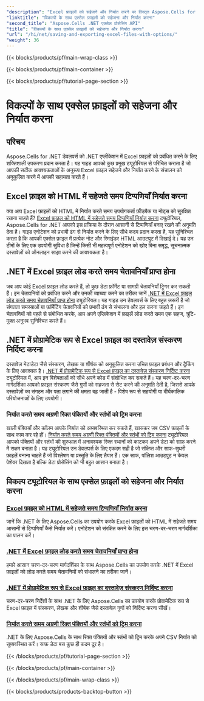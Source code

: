 ```yaml
---
"description": "Excel फ़ाइलों को सहेजने और निर्यात करने पर विस्तृत Aspose.Cells for .NET ट्यूटोरियल देखें। टिप्पणियाँ, दस्तावेज़ गुण, चेतावनियाँ और डेटा ट्रिमिंग को संभालने का तरीका जानें।"
"linktitle": "विकल्पों के साथ एक्सेल फ़ाइलों को सहेजना और निर्यात करना"
"second_title": "Aspose.Cells .NET एक्सेल प्रोसेसिंग API"
"title": "विकल्पों के साथ एक्सेल फ़ाइलों को सहेजना और निर्यात करना"
"url": "/hi/net/saving-and-exporting-excel-files-with-options/"
"weight": 36
---
```


{{< blocks/products/pf/main-wrap-class >}}

{{< blocks/products/pf/main-container >}}

{{< blocks/products/pf/tutorial-page-section >}}

# विकल्पों के साथ एक्सेल फ़ाइलों को सहेजना और निर्यात करना

## परिचय

Aspose.Cells for .NET डेवलपर्स को .NET एप्लीकेशन में Excel फ़ाइलों को प्रबंधित करने के लिए शक्तिशाली उपकरण प्रदान करता है। यह गाइड आपको कुछ प्रमुख ट्यूटोरियल से परिचित कराता है जो आपकी सटीक आवश्यकताओं के अनुरूप Excel फ़ाइल सहेजने और निर्यात करने के संचालन को अनुकूलित करने में आपकी सहायता करते हैं।

## Excel फ़ाइल को HTML में सहेजते समय टिप्पणियाँ निर्यात करना

क्या आप Excel फ़ाइलों को HTML में निर्यात करते समय उपयोगकर्ता फ़ीडबैक या नोट्स को सुरक्षित रखना चाहते हैं? [Excel फ़ाइल को HTML में सहेजते समय टिप्पणियाँ निर्यात करना](./exporting-comments/) ट्यूटोरियल, Aspose.Cells for .NET आपको इस प्रक्रिया के दौरान आसानी से टिप्पणियाँ बनाए रखने की अनुमति देता है। गाइड एनोटेशन को प्रभावी ढंग से निर्यात करने के लिए सीधे कदम प्रदान करता है, यह सुनिश्चित करता है कि आपकी एक्सेल फ़ाइल में प्रत्येक नोट और रिमाइंडर HTML आउटपुट में दिखाई दे। यह उन टीमों के लिए एक उपयोगी सुविधा है जिन्हें किसी भी महत्वपूर्ण एनोटेशन को खोए बिना समृद्ध, सूचनात्मक दस्तावेज़ों को ऑनलाइन साझा करने की आवश्यकता है। 

## .NET में Excel फ़ाइल लोड करते समय चेतावनियाँ प्राप्त होना

जब आप कोई Excel फ़ाइल लोड करते हैं, तो कुछ डेटा फ़ॉर्मेट या सामग्री चेतावनियाँ ट्रिगर कर सकती हैं। इन चेतावनियों को प्रबंधित करने और उनकी व्याख्या करने का तरीका जानें [.NET में Excel फ़ाइल लोड करते समय चेतावनियाँ प्राप्त होना](./getting-warnings-while-loading-excel-file/) ट्यूटोरियल। यह गाइड उन डेवलपर्स के लिए बहुत ज़रूरी है जो संगतता समस्याओं या फ़ॉर्मेटिंग चेतावनियों को प्रभावी ढंग से संभालना और हल करना चाहते हैं। इन चेतावनियों को पहले से संबोधित करके, आप अपने एप्लिकेशन में फ़ाइलें लोड करते समय एक सहज, त्रुटि-मुक्त अनुभव सुनिश्चित करते हैं।

## .NET में प्रोग्रामेटिक रूप से Excel फ़ाइल का दस्तावेज़ संस्करण निर्दिष्ट करना

दस्तावेज़ मेटाडेटा जैसे संस्करण, लेखक या शीर्षक को अनुकूलित करना उचित फ़ाइल प्रबंधन और ट्रैकिंग के लिए आवश्यक है। [.NET में प्रोग्रामेटिक रूप से Excel फ़ाइल का दस्तावेज़ संस्करण निर्दिष्ट करना](./specifying-document-version-of-excel-file/) ट्यूटोरियल में, आप इन विशेषताओं को सीधे अपने कोड में संशोधित कर सकते हैं। यह चरण-दर-चरण मार्गदर्शिका आपको फ़ाइल संस्करण जैसे गुणों को सहजता से सेट करने की अनुमति देती है, जिससे आपके दस्तावेज़ों का संगठन और पता लगाने की क्षमता बढ़ जाती है - विशेष रूप से सहयोगी या दीर्घकालिक परियोजनाओं के लिए उपयोगी।

### निर्यात करते समय अग्रणी रिक्त पंक्तियों और स्तंभों को ट्रिम करना

खाली पंक्तियाँ और कॉलम आपके निर्यात को अव्यवस्थित कर सकते हैं, खासकर जब CSV फ़ाइलों के साथ काम कर रहे हों। [निर्यात करते समय अग्रणी रिक्त पंक्तियों और स्तंभों को ट्रिम करना](./trimming-leading-blank-rows-and-columns/) ट्यूटोरियल आपको पंक्तियों और स्तंभों की शुरुआत में अनावश्यक रिक्त स्थानों को काटकर अपने डेटा को साफ़ करने में सक्षम बनाता है। यह ट्यूटोरियल उन डेवलपर्स के लिए एकदम सही है जो संक्षिप्त और साफ-सुथरी फ़ाइलें बनाना चाहते हैं जो विश्लेषण या प्रस्तुति के लिए तैयार हैं। एक साफ, पॉलिश आउटपुट न केवल पेशेवर दिखता है बल्कि डेटा प्रोसेसिंग को भी बहुत आसान बनाता है।

## विकल्प ट्यूटोरियल के साथ एक्सेल फ़ाइलों को सहेजना और निर्यात करना
### [Excel फ़ाइल को HTML में सहेजते समय टिप्पणियाँ निर्यात करना](./exporting-comments/)
जानें कि .NET के लिए Aspose.Cells का उपयोग करके Excel फ़ाइलों को HTML में सहेजते समय आसानी से टिप्पणियाँ कैसे निर्यात करें। एनोटेशन को संरक्षित करने के लिए इस चरण-दर-चरण मार्गदर्शिका का पालन करें।
### [.NET में Excel फ़ाइल लोड करते समय चेतावनियाँ प्राप्त होना](./getting-warnings-while-loading-excel-file/)
हमारे आसान चरण-दर-चरण मार्गदर्शिका के साथ Aspose.Cells का उपयोग करके .NET में Excel फ़ाइलों को लोड करते समय चेतावनियों को संभालने का तरीका जानें।
### [.NET में प्रोग्रामेटिक रूप से Excel फ़ाइल का दस्तावेज़ संस्करण निर्दिष्ट करना](./specifying-document-version-of-excel-file/)
चरण-दर-चरण निर्देशों के साथ .NET के लिए Aspose.Cells का उपयोग करके प्रोग्रामेटिक रूप से Excel फ़ाइल में संस्करण, लेखक और शीर्षक जैसे दस्तावेज़ गुणों को निर्दिष्ट करना सीखें।
### [निर्यात करते समय अग्रणी रिक्त पंक्तियों और स्तंभों को ट्रिम करना](./trimming-leading-blank-rows-and-columns/)
.NET के लिए Aspose.Cells के साथ रिक्त पंक्तियों और स्तंभों को ट्रिम करके अपने CSV निर्यात को सुव्यवस्थित करें। साफ़ डेटा बस कुछ ही कदम दूर है।

{{< /blocks/products/pf/tutorial-page-section >}}

{{< /blocks/products/pf/main-container >}}

{{< /blocks/products/pf/main-wrap-class >}}

{{< blocks/products/products-backtop-button >}}